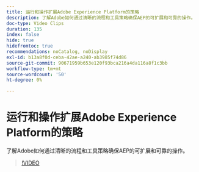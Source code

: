 ```yaml
---
title: 运行和操作扩展Adobe Experience Platform的策略
description: 了解Adobe如何通过清晰的流程和工具策略确保AEP的可扩展和可靠的操作。
doc-type: Video Clips
duration: 135
index: false
hide: true
hidefromtoc: true
recommendations: noCatalog, noDisplay
exl-id: b13a8f0d-ceba-42ae-a240-ab3985f74d86
source-git-commit: 90671959b653e120f93bca216a4da116a8f1c3bb
workflow-type: tm+mt
source-wordcount: '50'
ht-degree: 0%

---
```


# 运行和操作扩展Adobe Experience Platform的策略

了解Adobe如何通过清晰的流程和工具策略确保AEP的可扩展和可靠的操作。

<!-- 62_S655_3442541_134_run-and-operate-strategies-for-scaling-adobe-experience-platform -->
>[!VIDEO](https://video.tv.adobe.com/v/3461123/?learn=on&enablevpops=true&captions=chi_hans)
